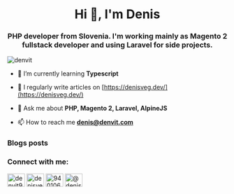 <h1 align="center">Hi 👋, I'm Denis</h1>
<h3 align="center">PHP developer from Slovenia. I'm working mainly as Magento 2 fullstack developer and using Laravel for side projects.</h3>

<p align="left"> <img src="https://komarev.com/ghpvc/?username=denvit&label=Profile%20views&color=0e75b6&style=flat" alt="denvit" /> </p>

- 🌱 I’m currently learning **Typescript**

- 📝 I regularly write articles on [https://denisveg.dev/](https://denisveg.dev/)

- 💬 Ask me about **PHP, Magento 2, Laravel, AlpineJS**

- 📫 How to reach me **denis@denvit.com**

### Blogs posts
<!-- BLOG-POST-LIST:START -->
<!-- BLOG-POST-LIST:END -->

<h3 align="left">Connect with me:</h3>
<p align="left">
<a href="https://twitter.com/denvit91" target="blank"><img align="center" src="https://raw.githubusercontent.com/rahuldkjain/github-profile-readme-generator/master/src/images/icons/Social/twitter.svg" alt="denvit91" height="30" width="40" /></a>
<a href="https://linkedin.com/in/denisveg" target="blank"><img align="center" src="https://raw.githubusercontent.com/rahuldkjain/github-profile-readme-generator/master/src/images/icons/Social/linked-in-alt.svg" alt="denisveg" height="30" width="40" /></a>
<a href="https://stackoverflow.com/users/940106" target="blank"><img align="center" src="https://raw.githubusercontent.com/rahuldkjain/github-profile-readme-generator/master/src/images/icons/Social/stack-overflow.svg" alt="940106" height="30" width="40" /></a>
<a href="https://medium.com/@denisveg" target="blank"><img align="center" src="https://raw.githubusercontent.com/rahuldkjain/github-profile-readme-generator/master/src/images/icons/Social/medium.svg" alt="@denisveg" height="30" width="40" /></a>
</p>

